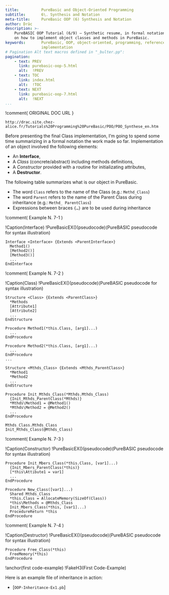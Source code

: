 ```yaml
---
title:          PureBasic and Object-Oriented Programming
subtitle:       6\. Synthesis and Notation
meta-title:     PureBasic OOP (6) Synthesis and Notation
author: Dräc
description: >-
    PureBASIC OOP Tutorial (6/9) — Synthetic resume, in formal notation,
    on how to implement object classes and methods in PureBasic.
keywords:       PureBasic, OOP, object-oriented, programming, reference,
                implementation
# Pagination Alt text macros defined in "_bulter.pp":
pagination:
    - text: PREV
      link: purebasic-oop-5.html
      alt:  !PREV
    - text: TOC
      link: index.html
      alt:  !TOC 
    - text: NEXT
      link: purebasic-oop-7.html
      alt:  !NEXT
...
```


!comment{   ORIGINAL DOC URL   }
~~~~~~~~~~~~~~~~~~~~~~~~~~~~~~~~~~~~~~~~~~~~~~~~~~~~~~~~~~~~~~~~~~~~~~~~
http://drac.site.chez-alice.fr/Tutorials%20Programming%20PureBasic/POO/POO_Synthese_en.htm
~~~~~~~~~~~~~~~~~~~~~~~~~~~~~~~~~~~~~~~~~~~~~~~~~~~~~~~~~~~~~~~~~~~~~~~~

Before presenting the final Class implementation, I’m going to spend some time summarizing in a formal notation the work made so far. Implementation of an object involved the following elements:

*   An **Interface**,
*   A *Class* (concrete/abstract) including methods definitions,
*   A *Constructor* provided with a routine for initializating attributes,
*   A **Destructor**.

The following table summarizes what is our object in PureBasic.

*   The word `Class` refers to the name of the Class (e.g.: `Methd_Class`)
*   The word `Parent` refers to the name of the Parent Class during inheritance (e.g.: `Methd_ ParentClass`)
*   Expressions between braces `{…}` are to be used during inheritance

!comment( Example N. 7-1 )

!Caption(Interface)
!PureBasicEX()(pseudocode)(PureBASIC pseudocode for syntax illustration)
~~~~~~~~~~~~~~~~~~~~~~~~~~~~~~~~~~~~~~~~~~~~~~~~~~~~~~~~~~~~~~~~~~~~~~~~
Interface <Interface> {Extends <ParentInterface>}
  Method1()
  [Method2()]
  [Method3()]
  ...
EndInterface
~~~~~~~~~~~~~~~~~~~~~~~~~~~~~~~~~~~~~~~~~~~~~~~~~~~~~~~~~~~~~~~~~~~~~~~~


!comment( Example N. 7-2 )

!Caption(Class)
!PureBasicEX()(pseudocode)(PureBASIC pseudocode for syntax illustration)
~~~~~~~~~~~~~~~~~~~~~~~~~~~~~~~~~~~~~~~~~~~~~~~~~~~~~~~~~~~~~~~~~~~~~~~~
Structure <Class> {Extends <ParentClass>}
  *Methods
  [Attribute1]
  [Attribute2]
  ...
EndStructure

Procedure Method1(*this.Class, [arg1]...)
  ...
EndProcedure

Procedure Method2(*this.Class, [arg1]...)
  ...
EndProcedure
...

Structure <Mthds_Class> {Extends <Mthds_ParentClass>}
  *Method1
  *Method2
  ...
EndStructure

Procedure Init_Mthds_Class(*Mthds.Mthds_Class)
  {Init_Mthds_ParentClass(*Mthds)}
  *Mthds\Method1 = @Method1()
  *Mthds\Method2 = @Method2()
  ...
EndProcedure

Mthds_Class.Mthds_Class
Init_Mthds_Class(@Mthds_Class)
~~~~~~~~~~~~~~~~~~~~~~~~~~~~~~~~~~~~~~~~~~~~~~~~~~~~~~~~~~~~~~~~~~~~~~~~


!comment( Example N. 7-3 )

!Caption(Constructor)
!PureBasicEX()(pseudocode)(PureBASIC pseudocode for syntax illustration)
~~~~~~~~~~~~~~~~~~~~~~~~~~~~~~~~~~~~~~~~~~~~~~~~~~~~~~~~~~~~~~~~~~~~~~~~
Procedure Init_Mbers_Class(*this.Class, [var1]...)
  {Init_Mbers_ParentClass(*this)}
  [*this\Attibute1 = var1]
  ...
EndProcedure

Procedure New_Class([var1]...)
  Shared Mthds_Class
  *this.Class = AllocateMemory(SizeOf(Class))
  *this\Methods = @Mthds_Class
  Init_Mbers_Class(*this, [var1]...)
  ProcedureReturn *this
EndProcedure
~~~~~~~~~~~~~~~~~~~~~~~~~~~~~~~~~~~~~~~~~~~~~~~~~~~~~~~~~~~~~~~~~~~~~~~~


!comment( Example N. 7-4 )

!Caption(Destructor)
!PureBasicEX()(pseudocode)(PureBASIC pseudocode for syntax illustration)
~~~~~~~~~~~~~~~~~~~~~~~~~~~~~~~~~~~~~~~~~~~~~~~~~~~~~~~~~~~~~~~~~~~~~~~~
Procedure Free_Class(*this)
  FreeMemory(*this)
EndProcedure
~~~~~~~~~~~~~~~~~~~~~~~~~~~~~~~~~~~~~~~~~~~~~~~~~~~~~~~~~~~~~~~~~~~~~~~~


!anchor(first code-example)
!FakeH3(First Code-Example)


Here is an example file of inheritance in action:

* [`OOP-Inheritance-Ex1.pb`]

